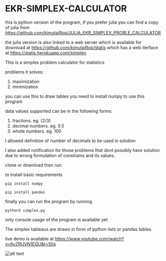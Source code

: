 # EKR-SIMPLEX-CALCULATOR

this is python version of the program, if you prefer julia you can find a copy of julia from
https://github.com/kimutaiRop/JULIA_EKR_SIMPLEX_PROBLE_CALCULATOR

the julia version is also linked to a web server which is available for download at https://github.com/kimutaiRop/statis
which has a web iterface at https://statis.herokuapp.com/simplex

This is a simplex problem calculator for statistics

problems it solves:
  1. maximization
  2. minimization
 
you can use this to draw tables
you need to install
numpy to use this program


data values supported can be in the following forms:
  1. fractions. eg. (2/3)
  2. decimal numbers. eg. 0.5
  3. whole numbers. eg. 100
  
I allowed definition of number of decimals to be used in solution
  
I also added notification for those problems that dont possibly have solution due to wrong formulation of constrains and its values.

clone or download then run:

to install basic requirements

`pip install numpy`

`pip install pandas`

finally you can run the program by running

`python3 simplex.py`

only console usage of the program is available yet

The simplex tableaus are drawn in form of python lists or pandas tables.

live demo is available at https://www.youtube.com/watch?v=6vZRUVN1EQU&t=50s

![alt text](https://github.com/kimutaiRop/EKR-SIMPLEX-PROBLEM-CALCULATOR/blob/master/Screenshot%20from%202019-03-11%2023-19-05.png)

